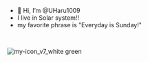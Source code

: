 - 👋 Hi, I’m @UHaru1009
- I live in Solar system!!
- my favorite phrase is "Everyday is Sunday!"
<br>

![my-icon_v7_white green](https://user-images.githubusercontent.com/97812989/204797977-ac9fba52-aae9-48e1-b153-56a59a4ba299.png)
